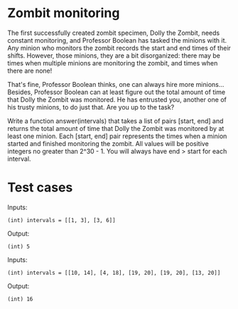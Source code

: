 Zombit monitoring
=================

The first successfully created zombit specimen, Dolly the Zombit, needs constant monitoring, and Professor Boolean has tasked the minions with it. Any minion who monitors the zombit records the start and end times of their shifts. However, those minions, they are a bit disorganized: there may be times when multiple minions are monitoring the zombit, and times when there are none!

That's fine, Professor Boolean thinks, one can always hire more minions... Besides, Professor Boolean can at least figure out the total amount of time that Dolly the Zombit was monitored. He has entrusted you, another one of his trusty minions, to do just that. Are you up to the task?

Write a function answer(intervals) that takes a list of pairs [start, end] and returns the total amount of time that Dolly the Zombit was monitored by at least one minion. Each [start, end] pair represents the times when a minion started and finished monitoring the zombit. All values will be positive integers no greater than 2^30 - 1. You will always have end > start for each interval.


Test cases
==========

Inputs:

    (int) intervals = [[1, 3], [3, 6]]

Output:

    (int) 5

Inputs:

    (int) intervals = [[10, 14], [4, 18], [19, 20], [19, 20], [13, 20]]

Output:

    (int) 16


    